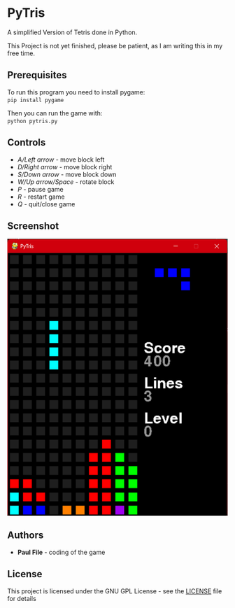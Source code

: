 # PyTris
A simplified Version of Tetris done in Python.

This Project is not yet finished, please be patient, as I am writing this in my free time.

## Prerequisites
To run this program you need to install pygame:  
`pip install pygame`  

Then you can run the game with:  
`python pytris.py`

## Controls
+ *A/Left arrow* - move block left
+ *D/Right arrow* - move block right
+ *S/Down arrow* - move block down
+ *W/Up arrow/Space* - rotate block
+ *P* - pause game
+ *R* - restart game
+ *Q* - quit/close game


## Screenshot
![Game in action](/Screenshot.png)

## Authors
+ __Paul File__ - coding of the game

## License
This project is licensed under the GNU GPL License - see the [LICENSE](LICENSE) file for details
